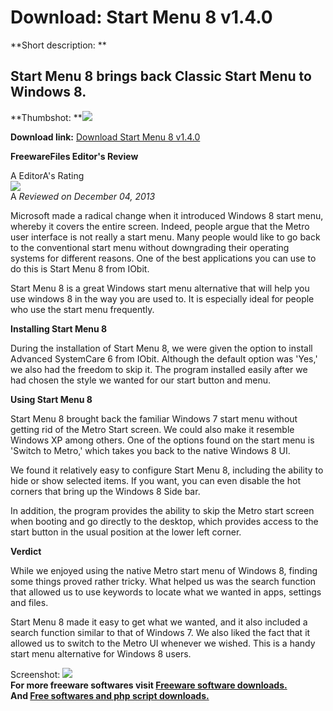 # Download: Start Menu 8 v1.4.0

**Short description: **

## Start Menu 8 brings back Classic Start Menu to Windows 8.

  
**Thumbshot: **![](http://www.freewarefiles.com/screenshot/startmenu8_md.jpg)   
  
**Download link:** [Download Start Menu 8 v1.4.0](http://freesoftwares.boysofts.com/Start-Menu-8_program_92437.html)  
  

**FreewareFiles Editor's Review**  
  

A EditorA's Rating  
![](http://www.freewarefiles.com/images/rating/4.gif)  
A _Reviewed on December 04, 2013_  
  
Microsoft made a radical change when it introduced Windows 8 start menu,
whereby it covers the entire screen. Indeed, people argue that the Metro user
interface is not really a start menu. Many people would like to go back to the
conventional start menu without downgrading their operating systems for
different reasons. One of the best applications you can use to do this is
Start Menu 8 from IObit.

Start Menu 8 is a great Windows start menu alternative that will help you use
windows 8 in the way you are used to. It is especially ideal for people who
use the start menu frequently.

**Installing Start Menu 8**

During the installation of Start Menu 8, we were given the option to install
Advanced SystemCare 6 from IObit. Although the default option was 'Yes,' we
also had the freedom to skip it. The program installed easily after we had
chosen the style we wanted for our start button and menu.

**Using Start Menu 8**

Start Menu 8 brought back the familiar Windows 7 start menu without getting
rid of the Metro Start screen. We could also make it resemble Windows XP among
others. One of the options found on the start menu is 'Switch to Metro,' which
takes you back to the native Windows 8 UI.

We found it relatively easy to configure Start Menu 8, including the ability
to hide or show selected items. If you want, you can even disable the hot
corners that bring up the Windows 8 Side bar.

In addition, the program provides the ability to skip the Metro start screen
when booting and go directly to the desktop, which provides access to the
start button in the usual position at the lower left corner.

**Verdict**

While we enjoyed using the native Metro start menu of Windows 8, finding some
things proved rather tricky. What helped us was the search function that
allowed us to use keywords to locate what we wanted in apps, settings and
files.

Start Menu 8 made it easy to get what we wanted, and it also included a search
function similar to that of Windows 7. We also liked the fact that it allowed
us to switch to the Metro UI whenever we wished. This is a handy start menu
alternative for Windows 8 users.

  
  
Screenshot: ![](http://www.freewarefiles.com/screenshot/startmenu8.jpg)  
**For more freeware softwares visit [Freeware software downloads.](http://freesoftwares.boysofts.com/)**   
**And [Free softwares and php script downloads.](http://www.boysofts.com/)**

